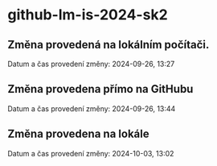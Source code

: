 # github-lm-is-2024-sk2

## Změna provedená na lokálním počítači.
Datum  a čas provedení změny: 2024-09-26, 13:27

## Změna provedena přímo na GitHubu
Datum a čas provedení změny: 2024-09-26, 13:44

## Změna provedena na lokále 
Datum a čas provedení změny: 2024-10-03, 13:02
